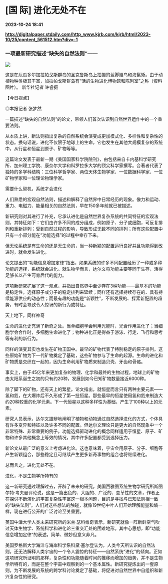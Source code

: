 # [国 际] 进化无处不在

**2023-10-24 18:41**

**http://digitalpaper.stdaily.com/http_www.kjrb.com/kjrb/html/2023-10/25/content_561512.htm?div=-1**

### 一项最新研究描述“缺失的自然法则”——

![](http://digitalpaper.stdaily.com/http_www.kjrb.com/kjrb/images/2023-10/25/04/3538446_wangty1_1698132919904_b.jpg)

这是在厄瓜多尔加拉帕戈斯群岛的圣克鲁斯岛上拍摄的蓝脚鲣鸟和海鬣蜥。由于动植物种类极其丰富，加拉帕戈斯群岛有“活的生物进化博物馆和陈列室”之称（资料图片）。 新华社记者 许睿摄

【今日视点】

 ◎本报记者 张梦然

 一篇描述“缺失的自然法则”的论文，带领人们首次认识到自然世界运作中的一个重要法则。

 从本质上讲，新法则指出复杂的自然系统会演变成更加模式化、多样性和复杂性的状态。换句话说，进化不仅限于地球上的生命，它也发生在其他大规模复杂的系统中，从行星和恒星到原子、矿物等等。

 这篇论文发表于最新一期《美国国家科学院院刊》，由包括来自卡内基科学研究所、加州理工学院、康奈尔大学和科罗拉多大学的顶尖科学家撰写。合著者代表了独特的多学科结构：三位科学哲学家、两位天体生物学家、一位数据科学家、一位矿物学家和一位理论物理学家。

 需要什么契机，系统才会进化

 人们熟悉的宏观自然法则，描述和解释了自然界中日常经历的现象。像力和运动、重力、电磁力、能量相关的自然法则，早在150多年前就已被描述。

 新研究则对其进行了补充，它承认进化是自然世界复杂系统的共同特征的宏观法则，其特征如下：它们由许多不同的成分组成，例如原子、分子或细胞，可反复排列和重新排列；受到自然过程的影响，导致形成无数不同的排列；所有这些配置中只有一小部分能在“功能选择”的过程中幸存下来。

 但无论系统是有生命的还是无生命的，当一种新颖的配置运行良好并且功能得到改进时，就会发生进化。

 论文提出的“功能信息增加定律”指出，如果系统的许多不同配置经历了一种或多种功能的选择，系统就会进化。就生物学而言，达尔文将功能主要等同于生存，活得足够长以产生可育后代的能力。

 这项新研究扩展了这一观点，并指出自然界中至少存在3种功能——最基本的功能是稳定性，选择原子或分子的稳定排列来延续；同样还有选择持续存在的、具有持续能源供应的动态性；而最有趣的功能是“新颖性”，不断发展的、探索新配置的趋势，有时会导致令人惊讶的新行为或特征。

 天上地下，同样神奇

 生命的进化史充满了新奇之处。当单细胞学会利用光能时，光合作用进化了；当细胞学会合作时，多细胞生命进化了；物种进化正是得益于游泳、行走、飞行和思考等有利的新行为。

 同样的演变其实也发生在矿物王国中。最早的矿物代表了特别稳定的原子排列。这些原始矿物为下一代矿物奠定了基础，这些矿物参与了生命的起源。生命的进化和矿物质是交织在一起的，因为生命利用矿物质来制造贝壳、牙齿和骨骼。

 事实上，由于45亿年来更加复杂的物理、化学和最终的生物过程，地球上的矿物由太阳系诞生之初的只有约20种，发展到如今已知矿物数量接近6000种。

 除了脚下的矿物，还有天上的繁星。论文指出，就恒星而言只有两种主要元素——氢和氦，在大爆炸后不久形成了第一批恒星。那些最早的恒星使用氢和氦来制造大约20种较重的化学元素。下一代恒星以这种多样性为基础，产生了100种以上的元素。

 研究人员表示，达尔文雄辩地阐明了植物和动物通过自然选择进化的方式，个体具有许多变异和特征以及许多不同的配置。但达尔文理论只是更大的自然现象中一个非常特殊、非常重要的例子。功能选择驱动进化的概念同样适用于恒星、原子、矿物和许多其他概念上等效的情况，其中许多配置都受到选择压力。

 新论文从最广泛的意义上考虑进化论。这也意味着，宇宙会用原子、分子、细胞等产生新颖组合，那些稳定且可继续产生更多新奇事物的组合也将继续进化。

 总而言之，进化无处不在。

 进化，不是生物学所特有的

 这一新研究通过理解过去，开辟了未来的研究。美国西雅图系统生物学研究所斯图尔特·考夫曼评论说，这是一篇出色的、大胆的、广泛的、变革性的文章，作者正在探讨不断演化的宇宙复杂性丰富这一根本问题，目的是寻找与已知法则相一致的“缺失法则”。人们对这些想法的触碰，就像19世纪中叶人们开始理解能量和熵一样，现在进行公开的广泛讨论至关重要。

 英国牛津大学人类未来研究所的米兰·瑟科维奇表示，新研究就像一阵新鲜空气吹过天体生物学、系统科学和进化论三重交汇处的困难地形。其中心思想，即“功能信息增加定律”的表述，简单、微妙但意义非凡。

 美国罗格斯大学海洋与海岸科学系科黛·塞尔登认为，人类今天所认识的自然法则，还无法解释人类宇宙的一个令人震惊的特征——自然系统“进化”的倾向。正如这项研究所证明的那样，复杂性和功能随着时间的推移而增加的趋势，并不是生物学所特有的，而是在整个宇宙中观察到的一个基本属性。新研究提炼出的一套原则，为不断发展的系统的跨学科讨论奠定了基础，将促进对自然世界中自组织和新兴复杂性的研究。